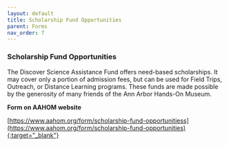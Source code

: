 ```yaml
---
layout: default
title: Scholarship Fund Opportunities
parent: Forms
nav_order: 7
---
```


### Scholarship Fund Opportunities


The Discover Science Assistance Fund offers need-based scholarships.  It may cover only a portion of admission fees, but can be used for Field Trips, Outreach, or Distance Learning programs. These funds are made possible by the generosity of many friends of the Ann Arbor Hands-On Museum.

**Form on AAHOM website**

[https://www.aahom.org/form/scholarship-fund-opportunitiess](https://www.aahom.org/form/scholarship-fund-opportunities){:target="_blank"}